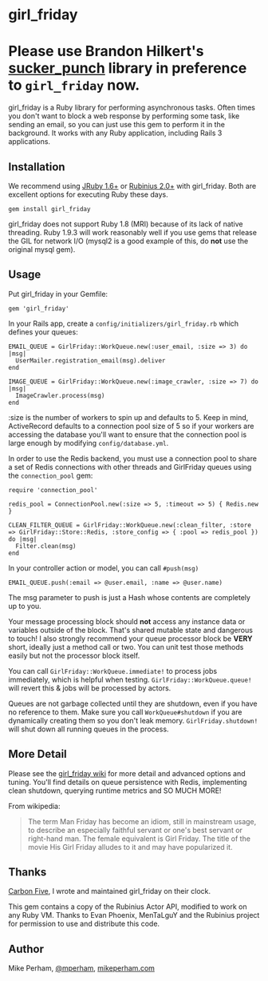 girl\_friday
====================

# Please use Brandon Hilkert's [sucker\_punch](https://github.com/brandonhilkert/sucker_punch) library in preference to `girl_friday` now.

girl\_friday is a Ruby library for performing asynchronous tasks.  Often times you don't want to block a web response by performing some task, like sending an email, so you can just use this gem to perform it in the background.  It works with any Ruby application, including Rails 3 applications.


Installation
------------------

We recommend using [JRuby 1.6+](http://jruby.org) or [Rubinius 2.0+](http://rubini.us) with girl\_friday.  Both are excellent options for executing Ruby these days.

    gem install girl_friday

girl\_friday does not support Ruby 1.8 (MRI) because of its lack of native threading.  Ruby 1.9.3 will work reasonably well if you use gems that release the GIL for network I/O (mysql2 is a good example of this, do **not** use the original mysql gem).


Usage
--------------------

Put girl\_friday in your Gemfile:

    gem 'girl_friday'

In your Rails app, create a `config/initializers/girl_friday.rb` which defines your queues:

    EMAIL_QUEUE = GirlFriday::WorkQueue.new(:user_email, :size => 3) do |msg|
      UserMailer.registration_email(msg).deliver
    end

    IMAGE_QUEUE = GirlFriday::WorkQueue.new(:image_crawler, :size => 7) do |msg|
      ImageCrawler.process(msg)
    end

:size is the number of workers to spin up and defaults to 5.  Keep in mind, ActiveRecord defaults to a connection pool size of 5 so if your workers are accessing the database you'll want to ensure that the connection pool is large enough by modifying `config/database.yml`.

In order to use the Redis backend, you must use a connection pool to share a set of Redis connections with
other threads and GirlFriday queues using the `connection_pool` gem:

    require 'connection_pool'

    redis_pool = ConnectionPool.new(:size => 5, :timeout => 5) { Redis.new }

    CLEAN_FILTER_QUEUE = GirlFriday::WorkQueue.new(:clean_filter, :store => GirlFriday::Store::Redis, :store_config => { :pool => redis_pool }) do |msg|
      Filter.clean(msg)
    end

In your controller action or model, you can call `#push(msg)`

    EMAIL_QUEUE.push(:email => @user.email, :name => @user.name)

The msg parameter to push is just a Hash whose contents are completely up to you.

Your message processing block should **not** access any instance data or variables outside of the block.  That's shared mutable state and dangerous to touch!  I also strongly recommend your queue processor block be **VERY** short, ideally just a method call or two.  You can unit test those methods easily but not the processor block itself.

You can call `GirlFriday::WorkQueue.immediate!` to process jobs immediately, which is helpful when testing. `GirlFriday::WorkQueue.queue!` will revert this & jobs will be processed by actors.

Queues are not garbage collected until they are shutdown, even if you
have no reference to them.  Make sure you call `WorkQueue#shutdown` if you are
dynamically creating them so you don't leak memory.  `GirlFriday.shutdown!` will shut down all
running queues in the process.


More Detail
--------------------

Please see the [girl\_friday wiki](https://github.com/mperham/girl_friday/wiki) for more detail and advanced options and tuning.  You'll find details on queue persistence with Redis, implementing clean shutdown, querying runtime metrics and SO MUCH MORE!

From wikipedia:

> The term Man Friday has become an idiom, still in mainstream usage, to describe an especially faithful servant or
> one's best servant or right-hand man. The female equivalent is Girl Friday. The title of the movie His Girl Friday
> alludes to it and may have popularized it.


Thanks
--------------------

[Carbon Five](http://carbonfive.com), I wrote and maintained girl\_friday on their clock.

This gem contains a copy of the Rubinius Actor API, modified to work on any Ruby VM.  Thanks to Evan Phoenix, MenTaLguY and the Rubinius project for permission to use and distribute this code.


Author
--------------------

Mike Perham, [@mperham](https://twitter.com/mperham), [mikeperham.com](http://mikeperham.com)
